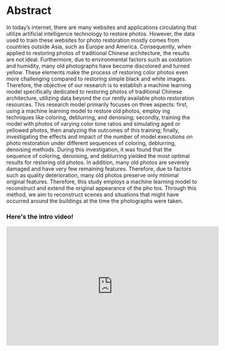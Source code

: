 # Abstract
In today’s internet, there are many websites and applications circulating that utilize artificial intelligence technology to restore photos. However, the data used to train these websites for photo restoration mostly comes from countries outside Asia, such as Europe and America. Consequently, when applied to restoring photos of traditional Chinese architecture, the results are not ideal. Furthermore, due to environmental factors such as oxidation and humidity, many old photographs have become discolored and turned yellow. These elements make the process of restoring color photos even more challenging compared to restoring simple black and white images. Therefore, the objective of our research is to establish a machine learning model specifically dedicated to restoring photos of traditional Chinese architecture, utilizing data beyond the cur rently available photo restoration resources. This research model primarily focuses on three aspects: first, using a machine learning model to restore old photos, employ ing techniques like coloring, deblurring, and denoising; secondly, training the model with photos of varying color tone ratios and simulating aged or yellowed photos, then analyzing the outcomes of this training; finally, investigating the effects and impact of the number of model executions on photo restoration under different sequences of coloring, deblurring, denoising methods. During this investigation, it was found that the sequence of coloring, denoising, and deblurring yielded the most optimal results for restoring old photos. In addition, many old photos are severely damaged and have very few remaining features. Therefore, due to factors such as quality deterioration, many old photos preserve only minimal original features. Therefore, this study employs a machine learning model to reconstruct and extend the original appearance of the pho tos. Through this method, we aim to reconstruct scenes and situations that might have occurred around the buildings at the time the photographs were taken. 
### Here's the intro video!
<iframe width="560" height="315" src="https://www.youtube.com/watch?v=LbRVUxZ-aBk&t=2s&ab_channel=2024TISF_NTSEC" frameborder="0" allowfullscreen></iframe>


